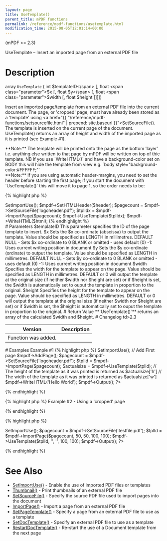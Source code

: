 ```yaml
---
layout: page
title: UseTemplate()
parent_title: mPDF functions
permalink: /reference/mpdf-functions/usetemplate.html
modification_time: 2015-08-05T12:01:14+00:00
---
```


(mPDF >= 2.3)

UseTemplate – Insert an imported page from an external PDF file

# Description

array `UseTemplate` ( int <span class="parameter">$templateID</span> [, float <span class="parameter">$x</span> [, float <span class="parameter">$y</span> [, float <span class="parameter">$width</span> [, float <span class="parameter">$height</span> ]]]])

Insert an imported page/template from an external PDF file into the current document. The page, or 'cropped' page, must have
already been stored as a 'template' using <a href="{{ "/reference/mpdf-functions/setsourcefile.html" | prepend: site.baseurl }}">SetSourceFile()</a>.
The template is inserted on the current page of the document. UseTemplate() returns an array of height and width of the
imported page as it is printed (see Example #1).

<div class="alert alert-info" role="alert" markdown="1">
	**Note:** The template will be printed onto the page as the bottom 'layer' i.e.
	anything else written to that page by mPDF will be written on top of thie template. NB If you use `WriteHTML()` and have
	a background-color set on BODY this will hide the template from view e.g. `body style="background-color:#FFFFFF;"`
</div>

<div class="alert alert-info" role="alert" markdown="1">
  **Note:** If you are using automatic header-margins, you need to set the header before starting the first page; if you start
  the document with `UseTemplate()` this will move it to page 1, so the order needs to be:
  
{% highlight php %}
<?php

$mpdf = new \Mpdf\Mpdf();

$mpdf->SetImportUse();

$mpdf->SetHTMLHeader($header);

$pagecount = $mpdf->SetSourceFile('logoheader.pdf');

$tplIdx = $mpdf->ImportPage($pagecount);

$mpdf->UseTemplate($tplIdx);

$mpdf->WriteHTML($html);
{% endhighlight %}

</div>

# Parameters

<span class="parameter">$templateID</span>

This parameter specifies the ID of the page template to insert.

<span class="parameter">$x</span>

Sets the <span class="parameter">$x</span> co-ordinate (abscissa) to output the template. Value should be specified as <span class="smallblock">LENGTH</span> in millimetres.

<span class="smallblock">DEFAULT</span> <span class="smallblock">NULL</span> - Sets <span class="parameter">$x</span> co-ordinate to 0

<span class="smallblock">BLANK</span> or omitted - uses default (0)

-1: Uses current writing position in document

<span class="parameter">$y</span>

Sets the <span class="parameter">$y</span> co-ordinate (ordinate) to output the template. Value should be specified as <span class="smallblock">LENGTH</span> in millimetres.

<span class="smallblock">DEFAULT</span> <span class="smallblock">NULL</span> - Sets <span class="parameter">$y</span> co-ordinate to 0

<span class="smallblock">BLANK</span> or omitted - uses default (0)

-1: Uses current writing position in document

<span class="parameter">$width</span>

Specifies the width for the template to appear on the page. Value should be specified as <span class="smallblock">LENGTH</span> in millimetres.

<span class="smallblock">DEFAULT</span> or 0 will output the template at the original size (if neither <span class="parameter">$width</span> nor <span class="parameter">$height</span> are set) or if <span class="parameter">$height</span> is set, the <span class="parameter">$width</span> is automatically set to ouput the template in proportion to the original.

<span class="parameter">$height</span>

Specifies the height for the template to appear on the page. Value should be specified as <span class="smallblock">LENGTH</span> in millimetres.

<span class="smallblock">DEFAULT</span> or 0 will output the template at the original size (if neither <span class="parameter">$width</span> nor <span class="parameter">$height</span> are set) or if <span class="parameter">$width</span> is set, the <span class="parameter">$height</span> is automatically set to ouput the template in proportion to the original.

# Return Value

**`UseTemplate()`** returns an array of the calculated <span class="parameter">$width</span> and <span class="parameter">$height</span>.

# Changelog

<table class="table">
<thead>
	<tr><th>Version</th><th>Description</th></tr>
</thead>
<tbody>
	<tr>td>2.3</td><td>Function was added.</td></tr>
</tbody>
</table>

# Examples

Example #1

{% highlight php %}
<?php

// Require composer autoload
require_once __DIR__ . '/vendor/autoload.php';

$mpdf = new \Mpdf\Mpdf();

$mpdf->SetImportUse();

// Add First page

$mpdf->AddPage();

$pagecount = $mpdf->SetSourceFile('logoheader.pdf');

$tplId = $mpdf->ImportPage($pagecount);

$actualsize = $mpdf->UseTemplate($tplId);

// The height of the template as it was printed is returned as $actualsize['h']

// The width of the template as it was printed is returned as $actualsize['w']

$mpdf->WriteHTML('Hello World');

$mpdf->Output();

?>
{% endhighlight %}

{% highlight php %}
Example #2 - Using a 'cropped' page

{% endhighlight %}

{% highlight php %}
<?php

// Require composer autoload
require_once __DIR__ . '/vendor/autoload.php';

$mpdf = new \Mpdf\Mpdf();

$mpdf->SetImportUse();

$pagecount = $mpdf->SetSourceFile('testfile.pdf');

$tplId = $mpdf->ImportPage($pagecount, 50, 50, 100, 100);

$mpdf->UseTemplate($tplId, '', '', 100, 100);

$mpdf->Output();

?>
{% endhighlight %}

# See Also

<ul>
<li><a href="{{ "/reference/mpdf-functions/setimportuse.html" | prepend: site.baseurl }}">SetImportUse()</a> - Enable the use of imported PDF files or templates</li>
<li><a href="{{ "/reference/mpdf-functions/thumbnail.html" | prepend: site.baseurl }}">Thumbnail()</a> - Print thumbnails of an external PDF file</li>
<li><a href="{{ "/reference/mpdf-functions/setsourcefile.html" | prepend: site.baseurl }}">SetSourceFile()</a> - Specify the source PDF file used to import pages into the document</li>
<li><a href="{{ "/reference/mpdf-functions/importpage.html" | prepend: site.baseurl }}">ImportPage()</a> - Import a page from an external PDF file</li>
<li><a href="{{ "/reference/mpdf-functions/setpagetemplate.html" | prepend: site.baseurl }}">SetPageTemplate()</a> - Specify a page from an external PDF file to use as a template</li>
<li><a href="{{ "/reference/mpdf-functions/setdoctemplate.html" | prepend: site.baseurl }}">SetDocTemplate()</a> - Specify an external PDF file to use as a template</li>
<li><a href="{{ "/reference/mpdf-functions/restartdoctemplate.html" | prepend: site.baseurl }}">RestartDocTemplate()</a> - Re-start the use of a Document template from the next page</li>
</ul>

